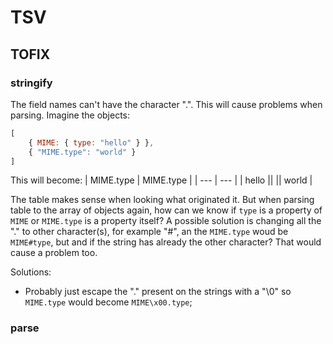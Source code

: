 # TSV

## TOFIX

### stringify

The field names can't have the character ".". This will cause problems when parsing. Imagine the objects:
``` JavaScript
[
	{ MIME: { type: "hello" } },
	{ "MIME.type": "world" }
]
```

This will become:
| MIME.type | MIME.type |
| --- | --- |
| hello ||
|| world |

The table makes sense when looking what originated it. But when parsing table to the array of objects again, how can we know if `type` is a property of `MIME` or `MIME.type` is a property itself? A possible solution is changing all the "." to other character(s), for example "#", an the `MIME.type` woud be `MIME#type`, but and if the string has already the other character? That would cause a problem too.

Solutions:
+ Probably just escape the "." present on the strings with a "\0" so `MIME.type` would become `MIME\x00.type`;

### parse

